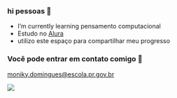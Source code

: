 ### hi pessoas 💋




- I’m currently learning pensamento computacional
- Estudo no [Alura](https://www.alura.com.br)
- utilizo este espaço para compartilhar meu progresso 

### Você pode entrar em contato comigo 📧

moniky.domingues@escola.pr.gov.br


![](https://media.tenor.com/yuGNsv4tfZ4AAAAC/smile-blow-kiss.gif)


